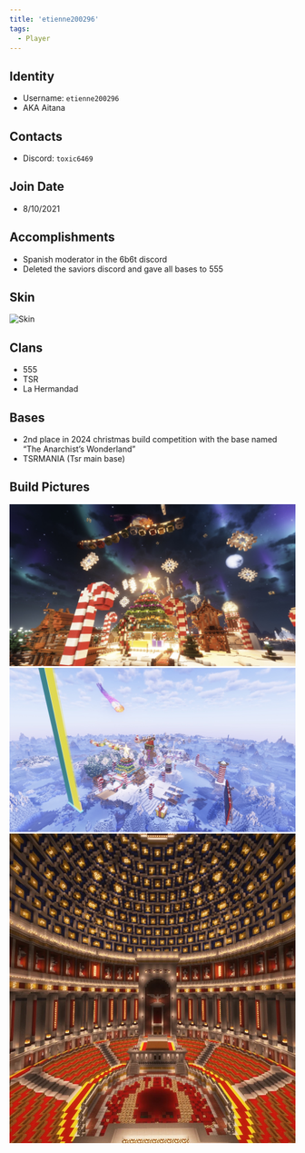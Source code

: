 ```yaml
---
title: 'etienne200296'
tags:
  - Player
---
```


## Identity
* Username: `etienne200296`
* AKA Aitana

## Contacts
* Discord: `toxic6469`

## Join Date
* 8/10/2021

## Accomplishments
* Spanish moderator in the 6b6t discord
* Deleted the saviors discord and gave all bases to 555

## Skin
![Skin](https://s.namemc.com/3d/skin/body.png?id=e2039446ac54354f&model=slim&width=256&height=256)

## Clans 
* 555
* TSR
* La Hermandad

## Bases 
* 2nd place in 2024 christmas build competition with the base named “The Anarchist’s Wonderland”
* TSRMANIA (Tsr main base)

## Build Pictures 
![christmasbase](../../static/img/players/etienne200296/christmas_base.png)
![christmasbase2](../../static/img/players/etienne200296/christmasbase_2.png)
![tsrbase](../../static/img/players/etienne200296/tsr_base.png)
